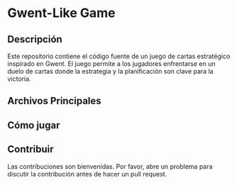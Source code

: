 # Gwent-Like Game

## Descripción

Este repositorio contiene el código fuente de un juego de cartas estratégico inspirado en Gwent. El juego permite a los jugadores enfrentarse en un duelo de cartas donde la estrategia y la planificación son clave para la victoria.

## Archivos Principales


## Cómo jugar


## Contribuir

Las contribuciones son bienvenidas. Por favor, abre un problema para discutir la contribución antes de hacer un pull request.
